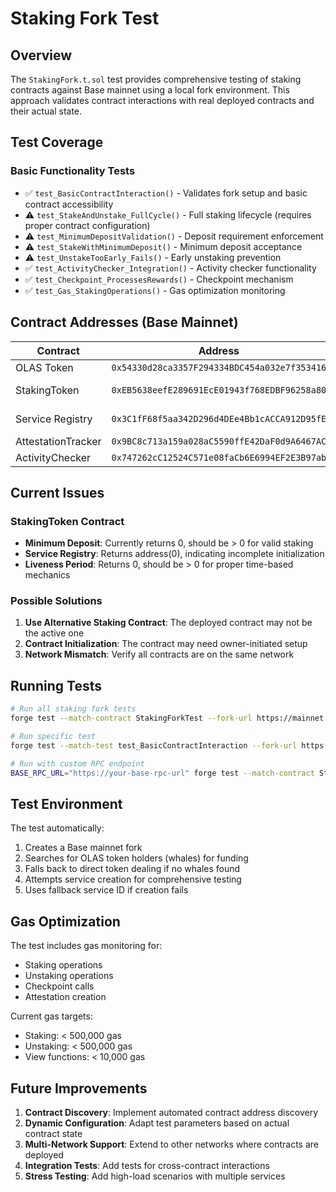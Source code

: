 # Staking Fork Test

## Overview

The `StakingFork.t.sol` test provides comprehensive testing of staking contracts against Base mainnet using a local fork environment. This approach validates contract interactions with real deployed contracts and their actual state.

## Test Coverage

### Basic Functionality Tests
- ✅ `test_BasicContractInteraction()` - Validates fork setup and basic contract accessibility
- ⚠️ `test_StakeAndUnstake_FullCycle()` - Full staking lifecycle (requires proper contract configuration)
- ⚠️ `test_MinimumDepositValidation()` - Deposit requirement enforcement
- ⚠️ `test_StakeWithMinimumDeposit()` - Minimum deposit acceptance
- ⚠️ `test_UnstakeTooEarly_Fails()` - Early unstaking prevention
- ✅ `test_ActivityChecker_Integration()` - Activity checker functionality
- ✅ `test_Checkpoint_ProcessesRewards()` - Checkpoint mechanism
- ✅ `test_Gas_StakingOperations()` - Gas optimization monitoring

## Contract Addresses (Base Mainnet)

| Contract | Address | Status |
|----------|---------|--------|
| OLAS Token | `0x54330d28ca3357F294334BDC454a032e7f353416` | ✅ Active |
| StakingToken | `0xEB5638eefE289691EcE01943f768EDBF96258a80` | ⚠️ Unconfigured |
| Service Registry | `0x3C1fF68f5aa342D296d4DEe4Bb1cACCA912D95fE` | ⚠️ Unconfigured |
| AttestationTracker | `0x9BC8c713a159a028aC5590ffE42DaF0d9A6467AC` | ✅ Active |
| ActivityChecker | `0x747262cC12524C571e08faCb6E6994EF2E3B97ab` | ✅ Active |

## Current Issues

### StakingToken Contract
- **Minimum Deposit**: Currently returns 0, should be > 0 for valid staking
- **Service Registry**: Returns address(0), indicating incomplete initialization
- **Liveness Period**: Returns 0, should be > 0 for proper time-based mechanics

### Possible Solutions
1. **Use Alternative Staking Contract**: The deployed contract may not be the active one
2. **Contract Initialization**: The contract may need owner-initiated setup
3. **Network Mismatch**: Verify all contracts are on the same network

## Running Tests

```bash
# Run all staking fork tests
forge test --match-contract StakingForkTest --fork-url https://mainnet.base.org -vvv

# Run specific test
forge test --match-test test_BasicContractInteraction --fork-url https://mainnet.base.org -vvv

# Run with custom RPC endpoint
BASE_RPC_URL="https://your-base-rpc-url" forge test --match-contract StakingForkTest
```

## Test Environment

The test automatically:
1. Creates a Base mainnet fork
2. Searches for OLAS token holders (whales) for funding
3. Falls back to direct token dealing if no whales found
4. Attempts service creation for comprehensive testing
5. Uses fallback service ID if creation fails

## Gas Optimization

The test includes gas monitoring for:
- Staking operations
- Unstaking operations
- Checkpoint calls
- Attestation creation

Current gas targets:
- Staking: < 500,000 gas
- Unstaking: < 500,000 gas
- View functions: < 10,000 gas

## Future Improvements

1. **Contract Discovery**: Implement automated contract address discovery
2. **Dynamic Configuration**: Adapt test parameters based on actual contract state
3. **Multi-Network Support**: Extend to other networks where contracts are deployed
4. **Integration Tests**: Add tests for cross-contract interactions
5. **Stress Testing**: Add high-load scenarios with multiple services
